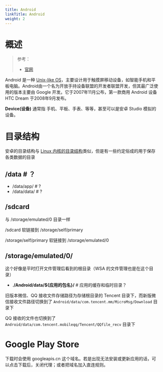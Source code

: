 ```yaml
---
title: Android
linkTitle: Android
weight: 2
---
```


# 概述

> 参考：
>
> - [官网](https://www.android.com/)

Android 是一种 [Unix-like OS](/docs/1.操作系统/Operating%20system/Unix-like%20OS/Unix-like%20OS.md)，主要设计用于触摸屏移动设备，如智能手机和平板电脑。Android由一个名为开放手持设备联盟的开发者联盟开发，但其最广泛使用的版本主要由 Google 开发。它于2007年11月公布，第一款商用 Android 设备 HTC Dream 于2008年9月发布。

**Device(设备)** 通常指 手机、平板、手表、等等，甚至可以是安卓 Studio 模拟的设备。

# 目录结构

安卓的目录结构与 [Linux 内核的目录结构](/docs/1.操作系统/Kernel/Filesystem/FHS(文件系统层次标准).md)类似，但是有一些约定俗成的用于保存各类数据的目录

## /data # ？

- /data/app/ # ?
- /data/data/ # ?

## /sdcard

与 /storage/emulated/0 目录一样

/sdcard 软链接到 /storage/self/primary

/storage/self/primary 软链接到 /storage/emulated/0

## /storage/emulated/0/

这个好像是平时打开文件管理后看到的根目录（WSA 的文件管理也是在这个目录）

- .**/Android/data/${应用的包名}/** # 应用的缓存和临时目录？

旧版本微信、QQ 接收文件存储路径为存储根目录的 Tencent 目录下，而新版微信接收文件路径切换到了 `Android/data/com.tencent.mm/MicroMsg/Download` 目录下

QQ 接收的文件也切换到了 `Android/data/com.tencent.mobileqq/Tencent/QQfile_recv` 目录下

# Google Play Store

下载时会使用 googleapis.cn 这个域名。若是出现无法安装或更新应用的话，可以点击下载后，关闭代理；或者把域名加入直连规则。
